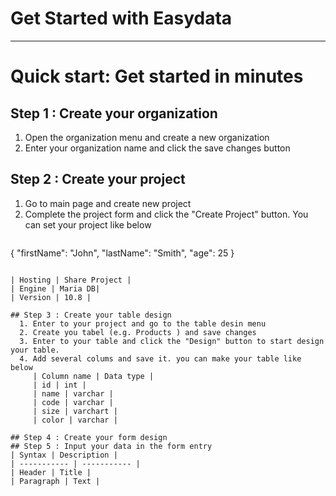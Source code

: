 # Get Started with Easydata

---

# Quick start: Get started in minutes

## Step 1 : Create your organization
  1.  Open the organization menu and create a new organization
  2.  Enter your organization name and click the save changes button

## Step 2 : Create your project
  1. Go to main page and create new project
  2. Complete the project form and click the "Create Project" button. You can set your project like below
     ```
{
  "firstName": "John",
  "lastName": "Smith",
  "age": 25
}
```

| Hosting | Share Project |
| Engine | Maria DB|
| Version | 10.8 |

## Step 3 : Create your table design
  1. Enter to your project and go to the table desin menu
  2. Create you tabel (e.g. Products ) and save changes
  3. Enter to your table and click the "Design" button to start design your table.
  4. Add several colums and save it. you can make your table like below
     | Column name | Data type |
     | id | int |
     | name | varchar |
     | code | varchar |
     | size | varchart |
     | color | varchar |

## Step 4 : Create your form design
## Step 5 : Input your data in the form entry
| Syntax | Description |
| ----------- | ----------- |
| Header | Title |
| Paragraph | Text |
